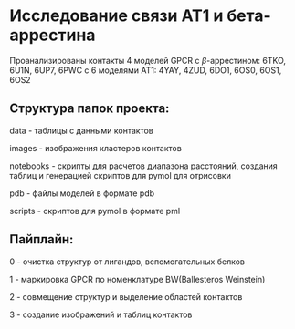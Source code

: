 # Исследование связи AT1 и бета-аррестина

Проанализированы контакты 4 моделей GPCR с $\beta$-аррестином: 6TKO, 6U1N, 6UP7, 6PWC
с 6 моделями AT1: 4YAY, 4ZUD, 6DO1, 6OS0, 6OS1, 6OS2

## Cтруктура папок проекта:

data - таблицы с данными контактов

images - изображения кластеров контактов

notebooks - скрипты для расчетов диапазона расстояний, создания таблиц и генерацией скриптов для pymol для отрисовки

pdb - файлы моделей в формате pdb

scripts - скриптов для pymol в формате pml

## Пайплайн:

0 - очистка структур от лигандов, вспомогательных белков

1 - маркировка GPCR по номенклатуре BW(Ballesteros Weinstein)

2 - совмещение структур и выделение областей контактов

3 - создание изображений и таблиц контактов

